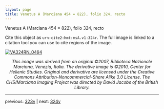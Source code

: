 ```yaml
---
layout: page
title: Venetus A (Marciana 454 = 822), folio 324, recto
---
```


Venetus A (Marciana 454 = 822), folio 324, recto

Cite this object as `urn:cite2:hmt:msA.v1:324r`.  The full image is linked to a citation tool you can use to cite regions of the image.

[![VA324RN_0494](http://www.homermultitext.org/iipsrv?IIIF=/project/homer/pyramidal/deepzoom/hmt/vaimg/2017a/VA324RN_0494.tif/full/800,/0/default.jpg)](http://www.homermultitext.org/ict2/?urn=urn:cite2:hmt:vaimg.2017a:VA324RN_0494) 

<p style="text-align: center; font-style: italic;">This image was derived from an original ©2007, Biblioteca Nazionale Marciana, Venezia, Italia. The derivative image is ©2010, Center for Hellenic Studies. Original and derivative are licensed under the Creative Commons Attribution-Noncommercial-Share Alike 3.0 License. The CHS/Marciana Imaging Project was directed by David Jacobs of the British Library.</p>

---

previous: [323v](../323v/) | next: [324v](../324v/)
